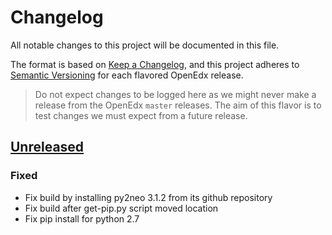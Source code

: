 # Changelog

All notable changes to this project will be documented in this file.

The format is based on [Keep a Changelog](https://keepachangelog.com/en/1.0.0/),
and this project adheres to [Semantic
Versioning](https://semver.org/spec/v2.0.0.html) for each flavored OpenEdx
release.

> Do not expect changes to be logged here as we might never make a release from
> the OpenEdx `master` releases. The aim of this flavor is to test changes we must
> expect from a future release.

## [Unreleased]

### Fixed

- Fix build by installing py2neo 3.1.2 from its github repository
- Fix build after get-pip.py script moved location
- Fix pip install for python 2.7

[unreleased]: https://github.com/openfun/openedx-docker
